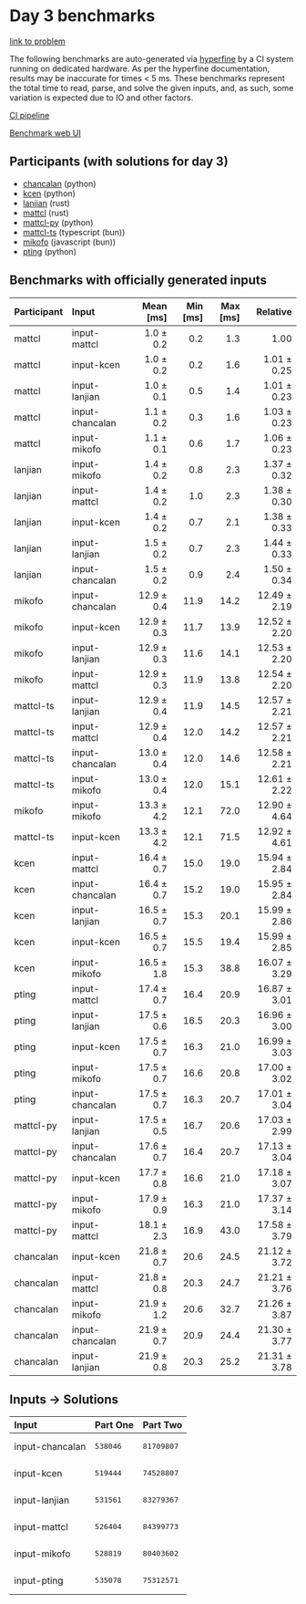 # Day 3 benchmarks

[link to problem](https://adventofcode.com/2023/day/3)

The following benchmarks are auto-generated via
[hyperfine](https://github.com/sharkdp/hyperfine) by a CI system running on
dedicated hardware. As per the hyperfine documentation, results may be
inaccurate for times < 5 ms. These benchmarks represent the total time to read,
parse, and solve the given inputs, and, as such, some variation is expected due
to IO and other factors.

[CI pipeline](http://ci.papercode.net:8080/teams/main/pipelines/aoc2023)

[Benchmark web UI](https://aoc.ancalagon.black)


## Participants (with solutions for day 3)

- [chancalan](https://github.com/chancalan/aoc2023) (python)
- [kcen](https://github.com/kcen/aoc2023) (python)
- [lanjian](https://github.com/lanjian/aoc-2023) (rust)
- [mattcl](https://github.com/mattcl/aoc2023) (rust)
- [mattcl-py](https://github.com/mattcl/aoc2023-py) (python)
- [mattcl-ts](https://github.com/mattcl/aoc2023-js) (typescript (bun))
- [mikofo](https://github.com/mikofo/advent-of-code-2023) (javascript (bun))
- [pting](https://github.com/pting/aoc2023) (python)


## Benchmarks with officially generated inputs

| Participant | Input | Mean [ms] | Min [ms] | Max [ms] | Relative |
|:---|:---|---:|---:|---:|---:|
| mattcl | input-mattcl | 1.0 ± 0.2 | 0.2 | 1.3 | 1.00 |
| mattcl | input-kcen | 1.0 ± 0.2 | 0.2 | 1.6 | 1.01 ± 0.25 |
| mattcl | input-lanjian | 1.0 ± 0.1 | 0.5 | 1.4 | 1.01 ± 0.23 |
| mattcl | input-chancalan | 1.1 ± 0.2 | 0.3 | 1.6 | 1.03 ± 0.23 |
| mattcl | input-mikofo | 1.1 ± 0.1 | 0.6 | 1.7 | 1.06 ± 0.23 |
| lanjian | input-mikofo | 1.4 ± 0.2 | 0.8 | 2.3 | 1.37 ± 0.32 |
| lanjian | input-mattcl | 1.4 ± 0.2 | 1.0 | 2.3 | 1.38 ± 0.30 |
| lanjian | input-kcen | 1.4 ± 0.2 | 0.7 | 2.1 | 1.38 ± 0.33 |
| lanjian | input-lanjian | 1.5 ± 0.2 | 0.7 | 2.3 | 1.44 ± 0.33 |
| lanjian | input-chancalan | 1.5 ± 0.2 | 0.9 | 2.4 | 1.50 ± 0.34 |
| mikofo | input-chancalan | 12.9 ± 0.4 | 11.9 | 14.2 | 12.49 ± 2.19 |
| mikofo | input-kcen | 12.9 ± 0.3 | 11.7 | 13.9 | 12.52 ± 2.20 |
| mikofo | input-lanjian | 12.9 ± 0.3 | 11.6 | 14.1 | 12.53 ± 2.20 |
| mikofo | input-mattcl | 12.9 ± 0.3 | 11.9 | 13.8 | 12.54 ± 2.20 |
| mattcl-ts | input-lanjian | 12.9 ± 0.4 | 11.9 | 14.5 | 12.57 ± 2.21 |
| mattcl-ts | input-mattcl | 12.9 ± 0.4 | 12.0 | 14.2 | 12.57 ± 2.21 |
| mattcl-ts | input-chancalan | 13.0 ± 0.4 | 12.0 | 14.6 | 12.58 ± 2.21 |
| mattcl-ts | input-mikofo | 13.0 ± 0.4 | 12.0 | 15.1 | 12.61 ± 2.22 |
| mikofo | input-mikofo | 13.3 ± 4.2 | 12.1 | 72.0 | 12.90 ± 4.64 |
| mattcl-ts | input-kcen | 13.3 ± 4.2 | 12.1 | 71.5 | 12.92 ± 4.61 |
| kcen | input-mattcl | 16.4 ± 0.7 | 15.0 | 19.0 | 15.94 ± 2.84 |
| kcen | input-chancalan | 16.4 ± 0.7 | 15.2 | 19.0 | 15.95 ± 2.84 |
| kcen | input-lanjian | 16.5 ± 0.7 | 15.3 | 20.1 | 15.99 ± 2.86 |
| kcen | input-kcen | 16.5 ± 0.7 | 15.5 | 19.4 | 15.99 ± 2.85 |
| kcen | input-mikofo | 16.5 ± 1.8 | 15.3 | 38.8 | 16.07 ± 3.29 |
| pting | input-mattcl | 17.4 ± 0.7 | 16.4 | 20.9 | 16.87 ± 3.01 |
| pting | input-lanjian | 17.5 ± 0.6 | 16.5 | 20.3 | 16.96 ± 3.00 |
| pting | input-kcen | 17.5 ± 0.7 | 16.3 | 21.0 | 16.99 ± 3.03 |
| pting | input-mikofo | 17.5 ± 0.7 | 16.6 | 20.8 | 17.00 ± 3.02 |
| pting | input-chancalan | 17.5 ± 0.7 | 16.3 | 20.7 | 17.01 ± 3.04 |
| mattcl-py | input-lanjian | 17.5 ± 0.5 | 16.7 | 20.6 | 17.03 ± 2.99 |
| mattcl-py | input-chancalan | 17.6 ± 0.7 | 16.4 | 20.7 | 17.13 ± 3.04 |
| mattcl-py | input-kcen | 17.7 ± 0.8 | 16.6 | 21.0 | 17.18 ± 3.07 |
| mattcl-py | input-mikofo | 17.9 ± 0.9 | 16.3 | 21.0 | 17.37 ± 3.14 |
| mattcl-py | input-mattcl | 18.1 ± 2.3 | 16.9 | 43.0 | 17.58 ± 3.79 |
| chancalan | input-kcen | 21.8 ± 0.7 | 20.6 | 24.5 | 21.12 ± 3.72 |
| chancalan | input-mattcl | 21.8 ± 0.8 | 20.3 | 24.7 | 21.21 ± 3.76 |
| chancalan | input-mikofo | 21.9 ± 1.2 | 20.6 | 32.7 | 21.26 ± 3.87 |
| chancalan | input-chancalan | 21.9 ± 0.7 | 20.9 | 24.4 | 21.30 ± 3.77 |
| chancalan | input-lanjian | 21.9 ± 0.8 | 20.3 | 25.2 | 21.31 ± 3.78 |


## Inputs -> Solutions

| Input | Part One | Part Two |
|:---|:---|:---|
|input-chancalan|<pre>538046</pre>|<pre>81709807</pre>|
|input-kcen|<pre>519444</pre>|<pre>74528807</pre>|
|input-lanjian|<pre>531561</pre>|<pre>83279367</pre>|
|input-mattcl|<pre>526404</pre>|<pre>84399773</pre>|
|input-mikofo|<pre>528819</pre>|<pre>80403602</pre>|
|input-pting|<pre>535078</pre>|<pre>75312571</pre>|